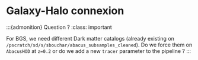 # Galaxy-Halo connexion

:::{admonition} Question ?
:class: important

For BGS, we need different Dark matter catalogs (already existing on `/pscratch/sd/s/sbouchar/abacus_subsamples_cleaned`). Do we force them on `AbacusHOD` at `z=0.2` or do we add a new `tracer` parameter to the pipeline ?
:::